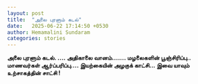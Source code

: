 ```yaml
---
layout: post
title:  "அலை புரளும் கடல்"
date:   2025-06-22 17:14:50 +0530
author: Hemamalini Sundaram
categories: stories
---
```


**அலை புரளும் கடல். \.... அதிகாலை வானம்\...\.... மழலைகளின் பூஞ்சிரிப்பு..
மாணவர்கள் ஆர்ப்பரிப்பு\.... இயற்கையின் அழகுக் காட்சி\... இவை யாவும் உற்சாகத்தின்
சாட்சி !**
